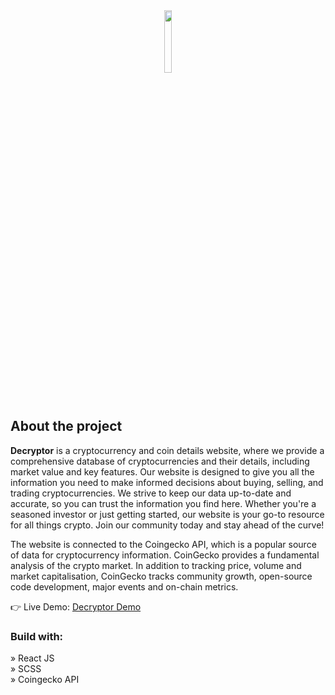 <div align='center'><img style="width:16%" src='https://user-images.githubusercontent.com/105128267/220607693-29987a1c-8f0d-4835-9bfe-3b5c9f326b17.png'/></div>

<h2>About the project</h2>

<p><b>Decryptor</b> is a cryptocurrency and coin details website, where we provide a comprehensive database of cryptocurrencies and their details, including market value and key features. Our website is designed to give you all the information you need to make informed decisions about buying, selling, and trading cryptocurrencies. We strive to keep our data up-to-date and accurate, so you can trust the information you find here. Whether you're a seasoned investor or just getting started, our website is your go-to resource for all things crypto. Join our community today and stay ahead of the curve! <br/>

The website is connected to the Coingecko API, which is a popular source of data for cryptocurrency information. CoinGecko provides a fundamental analysis of the crypto market. In addition to tracking price, volume and market capitalisation, CoinGecko tracks community growth, open-source code development, major events and on-chain metrics.
</p>

👉 Live Demo: <a href='https://decryptor-crypto-search.vercel.app/'>Decryptor Demo</a>

<h3>Build with:</h3>

» React JS <br>
» SCSS  <br>
» Coingecko API <br>
</div>
